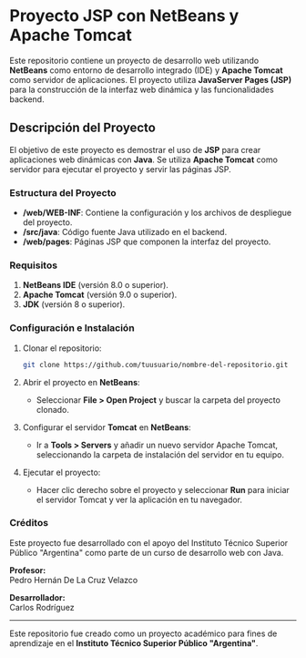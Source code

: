 # Proyecto JSP con NetBeans y Apache Tomcat

Este repositorio contiene un proyecto de desarrollo web utilizando **NetBeans** como entorno de desarrollo integrado (IDE) y **Apache Tomcat** como servidor de aplicaciones. El proyecto utiliza **JavaServer Pages (JSP)** para la construcción de la interfaz web dinámica y las funcionalidades backend.

## Descripción del Proyecto

El objetivo de este proyecto es demostrar el uso de **JSP** para crear aplicaciones web dinámicas con **Java**. Se utiliza **Apache Tomcat** como servidor para ejecutar el proyecto y servir las páginas JSP.

### Estructura del Proyecto

- **/web/WEB-INF**: Contiene la configuración y los archivos de despliegue del proyecto.
- **/src/java**: Código fuente Java utilizado en el backend.
- **/web/pages**: Páginas JSP que componen la interfaz del proyecto.
  
### Requisitos

1. **NetBeans IDE** (versión 8.0 o superior).
2. **Apache Tomcat** (versión 9.0 o superior).
3. **JDK** (versión 8 o superior).
   
### Configuración e Instalación

1. Clonar el repositorio:
    ```bash
    git clone https://github.com/tuusuario/nombre-del-repositorio.git
    ```

2. Abrir el proyecto en **NetBeans**:
    - Seleccionar **File > Open Project** y buscar la carpeta del proyecto clonado.

3. Configurar el servidor **Tomcat** en **NetBeans**:
    - Ir a **Tools > Servers** y añadir un nuevo servidor Apache Tomcat, seleccionando la carpeta de instalación del servidor en tu equipo.

4. Ejecutar el proyecto:
    - Hacer clic derecho sobre el proyecto y seleccionar **Run** para iniciar el servidor Tomcat y ver la aplicación en tu navegador.

### Créditos

Este proyecto fue desarrollado con el apoyo del Instituto Técnico Superior Público "Argentina" como parte de un curso de desarrollo web con Java.

**Profesor:**  
Pedro Hernán De La Cruz Velazco

**Desarrollador:**  
Carlos Rodríguez

---

Este repositorio fue creado como un proyecto académico para fines de aprendizaje en el **Instituto Técnico Superior Público "Argentina"**.
